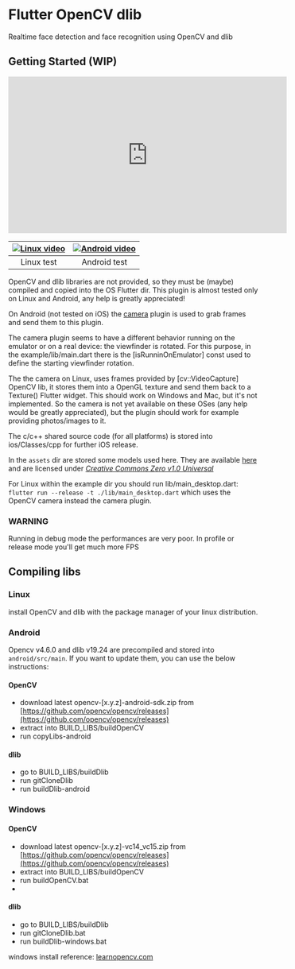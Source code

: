# Flutter OpenCV dlib

Realtime face detection and face recognition using OpenCV and dlib

## Getting Started (WIP)

<iframe width="560" height="315" src="https://www.youtube.com/embed/lSMhvdDgARk" title="YouTube video player" frameborder="0" allow="accelerometer; autoplay; clipboard-write; encrypted-media; gyroscope; picture-in-picture; web-share" allowfullscreen></iframe>


|[![Linux video](https://img.youtube.com/vi/lSMhvdDgARk/mqdefault.jpg)](https://youtu.be/lSMhvdDgARk)|[![Android video](https://img.youtube.com/vi/bsY_zsEMs7s/mqdefault.jpg)](https://youtu.be/bsY_zsEMs7s)|
|:--:|:--:|
| Linux test| Android test|

OpenCV and dlib libraries are not provided, so they must be (maybe) compiled and copied into the OS Flutter dir.
This plugin is almost tested only on Linux and Android, any help is greatly appreciated!

On Android (not tested on iOS) the [camera](https://pub.dev/packages/camera) plugin is used to grab frames and send them to this plugin.

The camera plugin seems to have a different behavior running on the emulator or on a real device: the
viewfinder is rotated. For this purpose, in the example/lib/main.dart there is the [isRunninOnEmulator] const used to define the starting viewfinder rotation.

The the camera on Linux, uses frames provided by [cv::VideoCapture] OpenCV lib, it stores them into a OpenGL texture and send them back to a Texture() Flutter widget.
This should work on Windows and Mac, but it's not implemented. So the camera is not yet available on these OSes (any help would be greatly appreciated), but the plugin should work for example providing photos/images to it.

The c/c++ shared source code (for all platforms) is stored into ios/Classes/cpp for further iOS release.

In the ```assets``` dir are stored some models used here. They are available [here](https://github.com/davisking/dlib-models) and are
licensed under *[Creative Commons Zero v1.0 Universal](https://github.com/davisking/dlib-models/blob/master/LICENSE)*

For Linux within the example dir you should run lib/main_desktop.dart: 
```flutter run --release -t ./lib/main_desktop.dart```
which uses the OpenCV camera instead the camera plugin.

### WARNING

Running in debug mode the performances are very poor. In profile or release mode you'll get much more FPS

## Compiling libs

### Linux
install OpenCV and dlib with the package manager of your linux distribution.

### Android
Opencv v4.6.0 and dlib v19.24 are precompiled and stored into ```android/src/main```. 
If you want to update them, you can use the below instructions:

#### OpenCV
- download latest opencv-[x.y.z]-android-sdk.zip from [https://github.com/opencv/opencv/releases](https://github.com/opencv/opencv/releases)
- extract into BUILD_LIBS/buildOpenCV
- run copyLibs-android

#### dlib
- go to BUILD_LIBS/buildDlib
- run gitCloneDlib
- run buildDlib-android

### Windows
#### OpenCV
- download latest opencv-[x.y.z]-vc14_vc15.zip from [https://github.com/opencv/opencv/releases](https://github.com/opencv/opencv/releases)
- extract into BUILD_LIBS/buildOpenCV
- run buildOpenCV.bat
- 
#### dlib
- go to BUILD_LIBS/buildDlib
- run gitCloneDlib.bat
- run buildDlib-windows.bat


windows install reference: [learnopencv.com](https://learnopencv.com/install-dlib-on-windows/)
